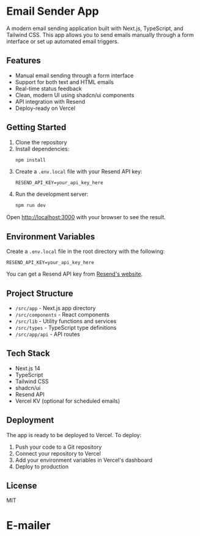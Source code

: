 # Email Sender App

A modern email sending application built with Next.js, TypeScript, and Tailwind CSS. This app allows you to send emails manually through a form interface or set up automated email triggers.

## Features

- Manual email sending through a form interface
- Support for both text and HTML emails
- Real-time status feedback
- Clean, modern UI using shadcn/ui components
- API integration with Resend
- Deploy-ready on Vercel

## Getting Started

1. Clone the repository
2. Install dependencies:
   ```bash
   npm install
   ```
3. Create a `.env.local` file with your Resend API key:
   ```
   RESEND_API_KEY=your_api_key_here
   ```
4. Run the development server:
   ```bash
   npm run dev
   ```

Open [http://localhost:3000](http://localhost:3000) with your browser to see the result.

## Environment Variables

Create a `.env.local` file in the root directory with the following:

```
RESEND_API_KEY=your_api_key_here
```

You can get a Resend API key from [Resend's website](https://resend.com).

## Project Structure

- `/src/app` - Next.js app directory
- `/src/components` - React components
- `/src/lib` - Utility functions and services
- `/src/types` - TypeScript type definitions
- `/src/app/api` - API routes

## Tech Stack

- Next.js 14
- TypeScript
- Tailwind CSS
- shadcn/ui
- Resend API
- Vercel KV (optional for scheduled emails)

## Deployment

The app is ready to be deployed to Vercel. To deploy:

1. Push your code to a Git repository
2. Connect your repository to Vercel
3. Add your environment variables in Vercel's dashboard
4. Deploy to production

## License

MIT
# E-mailer
